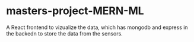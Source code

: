 # masters-project-MERN-ML
A React frontend to vizualize the data, which has mongodb and express in the backedn to store the data from the sensors.
